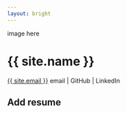 ```yaml
---
layout: bright
---
```


<div id="index" class="w-100 h-100 grid">
  <div class="centered">
    <div class="w-100 db v-mid tc white ph3 ph4-l pb0 ma0">
     image here
      <h1 class="color-gold f6 f3-m f-headline-l fw6 tc pa0 ma0 shine animate-shine">{{ site.name }}</h1>
    </div>
    <div class="w-100 v-mid tc white pa0 ma0 pt1 animate-appear">
      <a class="link white f3 f2-m fw2 tc" href="mailto:{{ site.email }}">{{ site.email }}</a>
        email | GitHub | LinkedIn
    </div>
  </div>
</div>

<div id="index" class="w-100 h-100 grid">
<div class="centered">
<h2>Add resume</h2>
</div>
</div>